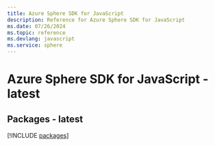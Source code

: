 ```yaml
---
title: Azure Sphere SDK for JavaScript
description: Reference for Azure Sphere SDK for JavaScript
ms.date: 07/26/2024
ms.topic: reference
ms.devlang: javascript
ms.service: sphere
---
```

# Azure Sphere SDK for JavaScript - latest
## Packages - latest
[!INCLUDE [packages](sphere-index.md)]